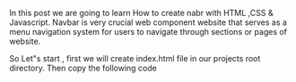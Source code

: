 In this post we are going to learn How to create nabr with HTML ,CSS & Javascript.
Navbar is very crucial web component website that serves as a  menu navigation  system for users to navigate through  sections or pages of website.

So Let"s start , first we will create index.html file in our projects root directory.
Then copy the following code